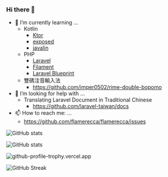 ### Hi there 👋

- 🌱 I’m currently learning ...
  - Kotlin
    - [Ktor](https://ktor.io/)
    - [exposed](https://github.com/JetBrains/Exposed)
    - [javalin](https://github.com/javalin/javalin)
  - PHP
    - [Laravel](https://laravel.com/)
    - [Filament](https://filamentphp.com/)
    - [Laravel Blueprint](https://blueprint.laravelshift.com/)
  - 雙碼注音輸入法
    - https://github.com/imper0502/rime-double-bopomo
- 🤔 I’m looking for help with ...
  - Translating Laravel Document in Traditional Chinese
    - https://github.com/laravel-taiwan/docs
- 📫 How to reach me: ...
  - https://github.com/flamerecca/flamerecca/issues

![GitHub stats](https://github-readme-stats.vercel.app/api?username=flamerecca&theme=dark&show_icons=true)

![GitHub stats](https://github-readme-stats.vercel.app/api/top-langs/?username=flamerecca&theme=dark&layout=compact&show_icons=true&langs_count=10)

![github-profile-trophy.vercel.app](https://github-profile-trophy.vercel.app/?username=flamerecca&theme=onedark&no-frame=true&margin-w=30)

![GitHub Streak](https://github-readme-streak-stats.herokuapp.com/?user=flamerecca)
<!--
**flamerecca/flamerecca** is a ✨ _special_ ✨ repository because its `README.md` (this file) appears on your GitHub profile.

Here are some ideas to get you started:

- 🔭 I’m currently working on ...
- 🌱 I’m currently learning ...
- 👯 I’m looking to collaborate on ...
- 🤔 I’m looking for help with ...
- 💬 Ask me about ...
- 📫 How to reach me: ...
- 😄 Pronouns: ...
- ⚡ Fun fact: ...
-->
